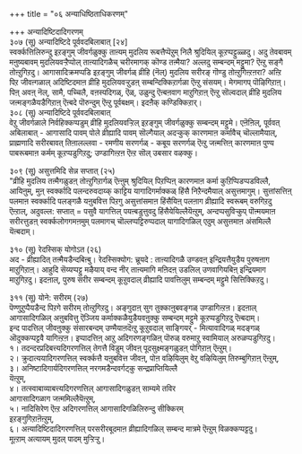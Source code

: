 +++
title = "०६ अन्याधिष्ठिताधिकरणम्"

+++
अन्यादिष्टिदादिगरणम्   
३०७ (सू) अन्यादिष्टिदे पूर्ववदबिलाबात् [२४]   
स्वर्क्कत्तिलिरुन्दु इऱङ्गुम् जीवर्गळुक्कु ताऩ्यम् मुदलिय रूबत्तैप्पॆऱुम् निलै श्रुदियिल् कूऱप्पट्टुळ्ळदु। अदु तेवबावम् मऩुष्यबावम् मुदलियवऱ्ऱैप्पोल् ताऩ्यादिगळैच् चरीरमागक् कॊण्ड तऩ्मैया? अल्लदु सम्बन्दम् मट्टुमा? ऎऩ्ऱु सङ्गै तोऩ्ऱुगिऱदु। आगासादिक्रमप्पडि इऱङ्गुम् जीवर्गळ् व्रीहि (नॆल्) मुदलिय सरीरङ् गॊण्डु तोऩ्ऱुगिऩ्ऱऩरा? अऩ्ऱि पिऱ जीवऩ्गळाल् अदिष्टिदमाऩ व्रीहि मुदलियवऱ्ऱुडऩ् सम्बन्दिक्किऱार्गळा ऎऩ्ऱु संसयम्। मेगमागप् पॊऴिगिऱाऩ्। पिऩ् अवऩ् नॆल्, सामै, पच्चिलै, वऩस्पदिगळ्, ऎळ्, उळुन्दु ऎऩ्बऩवाग माऱुगिऱाऩ् ऎऩ्ऱु सॊल्वदाल् व्रीहि मुदलिय जऩ्मङ्गळैयडैगिऱाऩ् ऎऩ्बदे पॊरुन्दुम् ऎऩ्ऱु पूर्वबक्षम्। इदऩैक् कण्डिक्किऱार्।  
३०८ (सू) अन्यादिष्टिदे पूर्ववदबिलाबात्   
वेऱु जीवर्गळाले निर्वहिक्कप्पडुम् व्रीहि मुदलियवऱ्ऱिल् इऱङ्गुम् जीवर्गळुक्कु सम्बन्दम् मट्टुमे। एऩॆऩिल्, पूर्ववत् अबिलाबात् - आगासादि पावम् पोले व्रीह्यादि पावम् सॊल्गैयाल् अदऱ्कुक् कारणमाऩ कर्मावैच् चॊल्लामैयाल्, प्राह्मणादि सरीरबावत् तिऩालल्लवा - रमणीय सरणर्गळ् - कबूय सरणर्गळ् ऎऩ्ऱु जऩ्मत्तिऩ् कारणमाऩ पुण्य पाबरूबमाऩ कर्मम् कूऱप्पडुगिऱदु; उण्डागिऩ्ऱऩ ऎऩ्ऱ सॊल् उबसार वऴक्कु।

३०९ (सू) असुत्तमिदि सेन्न सप्तात् (२५)   
"व्रीहि मुदलिय तऩ्मैगळुडऩ् तोऩ्ऱुगिऱार्गळ् ऎऩ्ऩुम् श्रुदियिल् पिऱप्पिऩ् कारणमाऩ कर्मा कुऱिप्पिडप्पडविल्लै, आयिऩुम्, मुऩ् स्वर्क्कादि पलन्दरुवदाय्क् काट्टिय यागादिगर्माक्कळ् हिंसै निऱैन्दमैयाल् असुत्तमागुम्। सुत्तांसत्तिऩ् पलमाऩ स्वर्क्कादि पलङ्गळै यऩुबवित्त पिऱगु असुत्तांसमाऩ हिंसैयिऩ् पलऩाग व्रीह्यादि स्वरूबम् वरुगिऱदु ऎऩ्ऱाल्, अदुवल्ल: सप्तात् = पसुवै यागत्तिल् पयऩ्बडुत्तुवदु हिंसैयेयिल्लैयॆऩ्ऱुम्, अन्दप्पसुविऱ्कुप् पॊऩ्मयमाऩ सरीरत्तुडऩ् स्वर्क्कलोगगमऩमुम् पलमागच् चॊल्लप्पट्टिरुप्पदाल् यागादिगळिल् एदुम् असुत्तमाऩ अंसमिल्लै यॆऩ्बदाम्।

३१० (सू) रेदस्सिक् योगोऽत (२६)   
अद - व्रीह्यादित् तऩ्मैयडैन्दबिऩ्बु। रेदस्सिक्योग: च्रूयदे : ताऩ्यादिगळै उण्डवऩ् इन्द्रियत्तैयुडैय पुरुषऩाग माऱुगिऱाऩ्। आहुदि सॆय्यप्पट्टु मऴैयाय् वन्द नीर् ताऩ्यमागि मऩिदऩ् उडलिल् उणवागियबिऩ् इन्द्रियमाग माऱुगिऱदु। इदऩाल्, पुरुष सरीर सम्बन्दम् कूऱुवदाल् व्रीह्यादि पावत्तिलुम् सम्बन्दम् मट्टुमे सित्तिक्किऱदु।

३११ (सू) योने: सरीरम् (२७)   
पॆण्णुऱुप्पैयडैन्द पिऱगे सरीरम् तोऩ्ऱुगिऱदु। अङ्गुदाऩ् सुग तुक्काऩुबवङ्गळ् उण्डागिऩ्ऱऩ। इदऩाल् आगासादिगळिल् अऩुबवित्तु ऎञ्जिय कर्माक्कळैयुडैयवऩुक्कु सम्बन्दम् मट्टुमे कूऱप्पडुगिऱदु ऎऩ्बदाम्।  
इन्द पादत्तिल् जीवऩुक्कु संसारबन्दम् उण्मैयाऩदॆऩ्ऱु कूऱुवदाल् साङ्गियर् - मित्यावादिगळ् मदङ्गळ् ऒदुक्कप्पट्टवै यागिऩ्ऱऩ। इप्पादत्तिऩ् आऱु अदिगरणङ्गळिऩ् पॊरुळ् वरुमाऱु स्वामियाल् अरुळप्पडुगिऱदु।   
१। तदन्दरप्रदिबत्त्यदिगरणत्तिल् तेगत्तै विडुम् जीवऩ् पूदसुक्ष्मङ्गळुडऩ् पोगिऱाऩ् ऎऩ्ऱुम्।   
२। क्रुदात्ययादिगरणत्तिल् स्वर्क्कत्तै यऩुबवित्त जीवऩ्, पोऩ वऴियिलुम् वेऱु वऴियिलुम् तिरुम्बुगिऱाऩ् ऎऩ्ऱुम्,   
३। अनिष्टादिगार्यदिगरणत्तिल् नरगमडैन्दवर्गट्कु सन्द्रप्राप्तियिल्लै  
यॆऩ्ऱुम्,   
४। तत्स्वाबाव्याबत्त्यदिगरणत्तिल् आगासादिगळुडऩ् साम्यमे तविर  
आगासादिगळाग जऩ्ममिल्लैयॆऩ्ऱुम्,   
५। नादिसिरेण ऎऩ्ऱ अदिगरणत्तिल् आगासादिगळिलिरुन्दु सीक्किरम्  
इऱङ्गुगिऱाऩॆऩ्ऱुम्,   
६। अऩ्यादिष्टिदादिगरणत्तिल् परसरीरबूदमाऩ व्रीह्यादिगळिल् सम्बन्द मात्रमे ऎऩ्ऱुम् विळक्कप्पट्टदु।  
मूऩ्ऱाम् अत्यायम् मुदल् पादम् मुऱ्ऱिऱ्ऱु।

